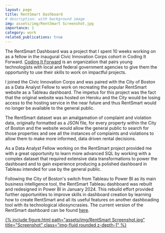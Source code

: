 ```yaml
---
layout: page
title: RentSmart Dashboard
# description: with background image
img: assets/img/RentSmart Screenshot.jpg
importance: 1
category: work
related_publications: true
---
```


The RentSmart Dashboard was a project that I spent 10 weeks working on as a fellow in the inaugural Civic Innovation Corps cohort in Coding It Forward. <a href="https://codingitforward.com/">Coding It Forward</a> is an organization that pairs young technologists with local and federal government agencies to give them the opportunity to use their skills to work on impactful projects. 

I joined the Civic Innovation Corps and was paired with the City of Boston as a Data Analyst Fellow to work on recreating the popular RentSmart website as a Tableau dashboard. The impetus for this project was the fact that the original website was hosted on Heroku and the City would be losing access to the hosting service in the near future and thus RentSmart would no longer be available to the general public. 

The RentSmart dataset was an amalgamation of complaint and violation data, originally formatted as a JSON file, for every property within the City of Boston and the website would allow the general public to search for those properties and see all the instances of complaints and violations to allow them to make more informed, data driven rental decisions. 

As a Data Analyst Fellow working on the RentSmart project provided me with a great opportunity to learn more advanced SQL by working with a complex dataset that required extensive data transformations to power the dashboard and to gain experience producing a polished dashboard in Tableau intended for use by the general public.

Following the City of Boston's switch from Tableau to Power BI as its main business intelligence tool, the RentSmart Tableau dashboard was rebuilt and redesigned in Power BI in January 2024. This rebuild effort provided further opportunities to improve skills in dashboard creation by learning how to create RentSmart and all its useful features on another dashboading tool with its technological idiosyncrasies. The current version of the RentSmart dashboard can be found <a href="https://www.boston.gov/departments/analytics-team/rentsmart-boston">here</a>. 


<!-- <a href="https://www.boston.gov/departments/analytics-team/rentsmart-boston"><img src="assets/img/RentSmart Screenshot.jpg"></a> -->

<div class="row">
    <div class="col-sm md-auto">
        <a href="assets/img/RentSmart Screenshot.jpg">
        {% include figure.html path="assets/img/RentSmart Screenshot.jpg" title="Screenshot"  class="img-fluid rounded z-depth-1" %}
        </a>
    </div>
</div>
